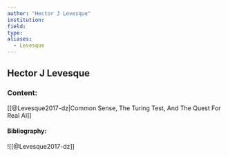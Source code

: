 ```yaml
---
author: "Hector J Levesque"
institution:
field:
type:
aliases:
  - Levesque
---
```


## Hector J Levesque

### Content:
[[@Levesque2017-dz|Common Sense, The Turing Test, And The Quest For Real AI]]

#### Bibliography:

![[@Levesque2017-dz]]